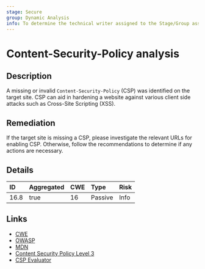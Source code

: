 ```yaml
---
stage: Secure
group: Dynamic Analysis
info: To determine the technical writer assigned to the Stage/Group associated with this page, see https://handbook.gitlab.com/handbook/product/ux/technical-writing/#assignments
---
```


# Content-Security-Policy analysis

## Description

A missing or invalid `Content-Security-Policy` (CSP) was identified on the target site. CSP can aid in
hardening a website against various client side attacks such as Cross-Site Scripting (XSS).

## Remediation

If the target site is missing a CSP, please investigate the relevant URLs for enabling CSP. Otherwise,
follow the recommendations to determine if any actions are necessary.

## Details

| ID | Aggregated | CWE | Type | Risk |
|:---|:--------|:--------|:--------|:--------|
| 16.8 | true | 16 | Passive | Info |

## Links

- [CWE](https://cwe.mitre.org/data/definitions/16.html)
- [OWASP](https://cheatsheetseries.owasp.org/cheatsheets/Content_Security_Policy_Cheat_Sheet.html)
- [MDN](https://developer.mozilla.org/en-US/docs/Web/HTTP/CSP)
- [Content Security Policy Level 3](https://www.w3.org/TR/CSP3/)
- [CSP Evaluator](https://csp-evaluator.withgoogle.com/)

